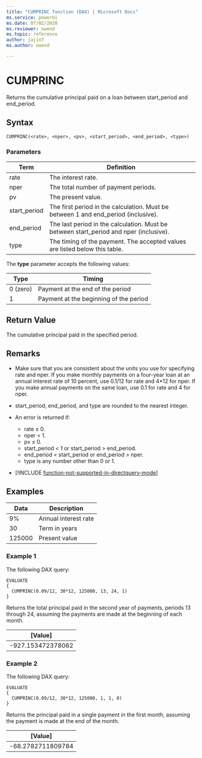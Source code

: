 ```yaml
---
title: "CUMPRINC function (DAX) | Microsoft Docs"
ms.service: powerbi
ms.date: 07/02/2020
ms.reviewer: owend
ms.topic: reference
author: jajin7
ms.author: owend

---
```


# CUMPRINC

Returns the cumulative principal paid on a loan between start_period and end_period.

## Syntax

```dax
CUMPRINC(<rate>, <nper>, <pv>, <start_period>, <end_period>, <type>)
```

### Parameters

|Term|Definition|  
|--------|--------------|  
|rate|The interest rate.|
|nper|The total number of payment periods.|
|pv|The present value.|
|start_period|The first period in the calculation. Must be between 1 and end_period (inclusive).|
|end_period|The last period in the calculation. Must be between start_period and nper (inclusive).|
|type|The timing of the payment. The accepted values are listed below this table.|

The **type** parameter accepts the following values:

| **Type** | **Timing**                             |
| -------- | -------------------------------------- |
| 0 (zero) | Payment at the end of the period       |
| 1        | Payment at the beginning of the period |

## Return Value

The cumulative principal paid in the specified period.

## Remarks

- Make sure that you are consistent about the units you use for specifying rate and nper. If you make monthly payments on a four-year loan at an annual interest rate of 10 percent, use 0.1/12 for rate and 4*12 for nper. If you make annual payments on the same loan, use 0.1 for rate and 4 for nper.

- start_period, end_period, and type are rounded to the nearest integer.

- An error is returned if:
  - rate ≤ 0.
  - nper < 1.
  - pv ≤ 0.
  - start_period < 1 or start_period > end_period.
  - end_period < start_period or end_period > nper.
  - type is any number other than 0 or 1.

- [!INCLUDE [function-not-supported-in-directquery-mode](includes/function-not-supported-in-directquery-mode.md)]

## Examples

| **Data** | **Description**      |
| -------- | -------------------- |
| 9%       | Annual interest rate |
| 30       | Term in years        |
| 125000   | Present value        |

### Example 1

The following DAX query:

```dax
EVALUATE
{
  CUMPRINC(0.09/12, 30*12, 125000, 13, 24, 1)
}
```

Returns the total principal paid in the second year of payments, periods 13 through 24, assuming the payments are made at the beginning of each month.

| **[Value]**      |
| ------------------ |
| -927.153472378062 |

### Example 2

The following DAX query:

```dax
EVALUATE
{
  CUMPRINC(0.09/12, 30*12, 125000, 1, 1, 0)
}
```

Returns the principal paid in a single payment in the first month, assuming the payment is made at the end of the month.

| **[Value]**      |
| ------------------ |
| -68.2782711809784 |
